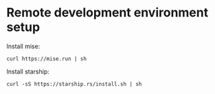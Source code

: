 # Remote development environment setup

Install mise:

```shell
curl https://mise.run | sh
```

Install starship:

```shell
curl -sS https://starship.rs/install.sh | sh
```
